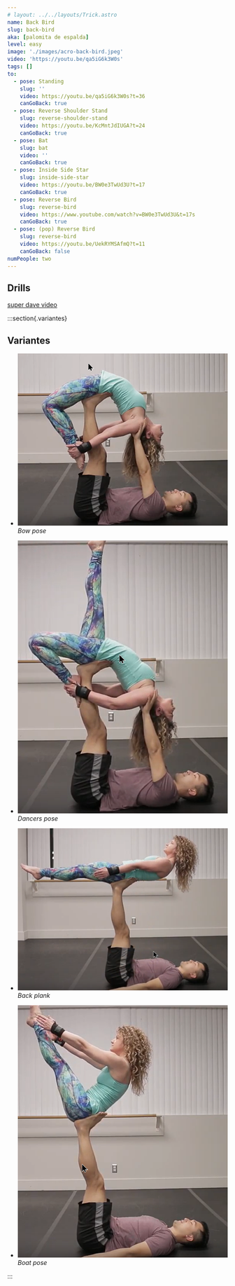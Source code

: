 ```yaml
---
# layout: ../../layouts/Trick.astro
name: Back Bird
slug: back-bird
aka: [palomita de espalda]
level: easy
image: './images/acro-back-bird.jpeg'
video: 'https://youtu.be/qa5iG6k3W0s'
tags: []
to:
  - pose: Standing
    slug: ''
    video: https://youtu.be/qa5iG6k3W0s?t=36
    canGoBack: true
  - pose: Reverse Shoulder Stand
    slug: reverse-shoulder-stand
    video: https://youtu.be/KcMntJdIUGA?t=24
    canGoBack: true
  - pose: Bat
    slug: bat
    video: ''
    canGoBack: true
  - pose: Inside Side Star
    slug: inside-side-star
    video: https://youtu.be/BW0e3TwUd3U?t=17
    canGoBack: true
  - pose: Reverse Bird
    slug: reverse-bird
    video: https://www.youtube.com/watch?v=BW0e3TwUd3U&t=17s
    canGoBack: true
  - pose: (pop) Reverse Bird
    slug: reverse-bird
    video: https://youtu.be/UekRYMSAfmQ?t=11
    canGoBack: false
numPeople: two
---
```


## Drills

[super dave video](https://www.youtube.com/watch?v=qa5iG6k3W0s)

:::section{.variantes}

## Variantes

- ![Bow Pose](./images/acro-back-bird-bow.png)
  _Bow pose_

- ![Dancers pose](./images/acro-back-bird-dancers.png)
  _Dancers pose_

- ![Back Plank](./images/acro-back-bird-back-plank.png)
  _Back plank_

- ![Boat Pose](./images/acro-back-bird-boat.png)
  _Boat pose_

:::
